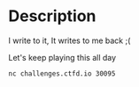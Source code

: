 # Description
I write to it, It writes to me back ;(  

Let's keep playing this all day  

`nc challenges.ctfd.io 30095`
